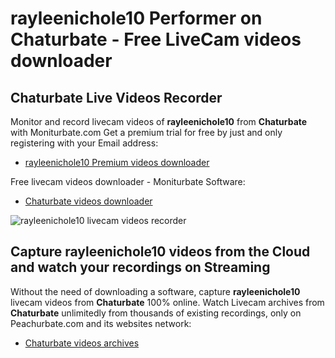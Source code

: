 # rayleenichole10 Performer on Chaturbate - Free LiveCam videos downloader

## Chaturbate Live Videos Recorder

Monitor and record livecam videos of **rayleenichole10** from **Chaturbate** with Moniturbate.com
Get a premium trial for free by just and only registering with your Email address:
* [rayleenichole10 Premium videos downloader](https://moniturbate.com/request-demo-licence-key.html)

Free livecam videos downloader - Moniturbate Software:
* [Chaturbate videos downloader](https://moniturbate.com/moniturbate-download-software.html)

![rayleenichole10 livecam videos recorder](https://peachurnet.com/templates/moniturbate-software.png)


## Capture rayleenichole10 videos from the Cloud and watch your recordings on Streaming

Without the need of downloading a software, capture **rayleenichole10** livecam videos from **Chaturbate** 100% online.
Watch Livecam archives from **Chaturbate** unlimitedly from thousands of existing recordings, only on Peachurbate.com and its websites network:
* [Chaturbate videos archives](https://peachurnet.com/)